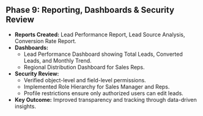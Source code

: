 ## Phase 9: Reporting, Dashboards & Security Review
- **Reports Created:** Lead Performance Report, Lead Source Analysis, Conversion Rate Report.
- **Dashboards:**
  - Lead Performance Dashboard showing Total Leads, Converted Leads, and Monthly Trend.
  - Regional Distribution Dashboard for Sales Reps.
- **Security Review:**
  - Verified object-level and field-level permissions.
  - Implemented Role Hierarchy for Sales Manager and Reps.
  - Profile restrictions ensure only authorized users can edit leads.
- **Key Outcome:** Improved transparency and tracking through data-driven insights.